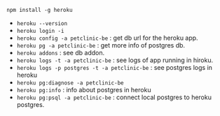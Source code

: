 `npm install -g heroku`

- `heroku --version`
- `heroku login -i`
- `heroku config -a petclinic-be` : get db url for the heroku app.
- `heroku pg -a petclinic-be`  : get more info of postgres db.
- `heroku addons` : see db addon. 
- `heroku logs -t -a petclinic-be`  : see logs of app running in hiroku.
- `heroku logs -p postgres -t -a petclinic-be` : see postgres logs in heroku
- `heroku pg:diagnose -a petclinic-be`
- `heroku pg:info` : info about postgres in heroku
- `heroku pg:psql -a petclinic-be` : connect local postgres to heroku postgres.
